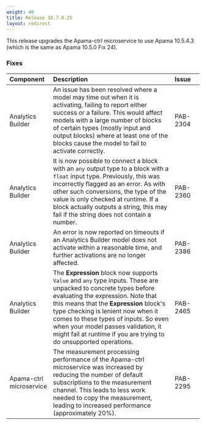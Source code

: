 ```yaml
---
weight: 48
title: Release 10.7.0.25
layout: redirect
---
```


This release upgrades the Apama-ctrl microservice to use Apama 10.5.4.3 (which is the same as Apama 10.5.0 Fix 24).

### Fixes

<table>
<colgroup>
    <col style="width: 15%;">
    <col style="width: 70%;">
    <col style="width: 15%;">
</colgroup>
<thead>
<tr>
<th style="text-align:left">Component</th>
<th style="text-align:left">Description</th>
<th style="text-align:left">Issue</th>
</tr>
</thead>
<tbody> 
<tr>
<td style="text-align:left">Analytics Builder</td>
<td style="text-align:left">An issue has been resolved where a model may time out when it is activating, failing to report either success or a failure. 
This would affect models with a large number of blocks of certain types (mostly input and output blocks) where at least one of the blocks 
cause the model to fail to activate correctly.</td>
<td style="text-align:left">PAB-2304</td>
</tr>
<tr>
<td style="text-align:left">Analytics Builder</td>
<td style="text-align:left">It is now possible to connect a block with an <code>any</code> output type to a block with a <code>float</code> input type.
Previously, this was incorrectly flagged as an error. As with other such conversions, the type of the value is only checked at runtime.
If a block actually outputs a string, this may fail if the string does not contain a number.</td>
<td style="text-align:left">PAB-2360</td>
</tr>
<tr>
<td style="text-align:left">Analytics Builder</td>
<td style="text-align:left">An error is now reported on timeouts if an Analytics Builder model does not activate within a reasonable time, 
and further activations are no longer affected.</td>
<td style="text-align:left">PAB-2386</td>
</tr>
<tr>
<td style="text-align:left">Analytics Builder</td>
<td style="text-align:left">The <b>Expression</b> block now supports <code>Value</code> and <code>any</code> type inputs.
These are unpacked to concrete types before evaluating the expression.
Note that this means that the <b>Expression</b> block's type checking is lenient now when it comes to these types of inputs.
So even when your model passes validation, it might fail at runtime if you are trying to do unsupported operations.</td>
<td style="text-align:left">PAB-2465</td>
</tr>

<tr>
<td style="text-align:left">Apama-ctrl microservice</td>
<td style="text-align:left">
The measurement processing performance of the Apama-ctrl microservice was increased by reducing the number of default subscriptions
to the measurement channel. This leads to less work needed to copy the measurement, leading to increased performance (approximately 20%).</td>
<td style="text-align:left">PAB-2295</td>
</tr>
</tbody>
</table>






